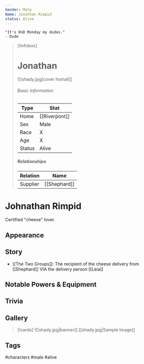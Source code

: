```yaml
---
Gender: Male
Name: Jonathan Rimpid
status: Alive
---
```

	"It's DnD Monday my dudes." 
	- Dude

> [!infobox]
> # Jonathan
> ![[shady.jpg|cover hsmall]]
> ###### Basic Information
> | Type | Stat |
> | ---- | ---- |
> | Home | [[Riverpont]] |
> | Sex | Male |
> | Race | X |
> | Age | X |
> | Status | Alive |
> ##### Relationships
> | Relation | Name |
> | ---- | ---- |
> | Supplier | [[Shephard]] |

# Johnathan Rimpid
Certified "cheese" lover.

## Appearance
## Story
- [[The Two Groups]]: The recipient of the cheese delivery from [[Shephard]] VIA the delivery person [[Leia]]
## Notable Powers & Equipment
## Trivia

## Gallery
>[!cards]
>![[shady.jpg|banner]]
>[[shady.jpg|Sample Image]]
>

## Tags
#characters #male #alive 